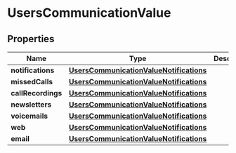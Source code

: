

# UsersCommunicationValue


## Properties

| Name | Type | Description | Notes |
|------------ | ------------- | ------------- | -------------|
|**notifications** | [**UsersCommunicationValueNotifications**](UsersCommunicationValueNotifications.md) |  |  [optional] |
|**missedCalls** | [**UsersCommunicationValueNotifications**](UsersCommunicationValueNotifications.md) |  |  [optional] |
|**callRecordings** | [**UsersCommunicationValueNotifications**](UsersCommunicationValueNotifications.md) |  |  [optional] |
|**newsletters** | [**UsersCommunicationValueNotifications**](UsersCommunicationValueNotifications.md) |  |  [optional] |
|**voicemails** | [**UsersCommunicationValueNotifications**](UsersCommunicationValueNotifications.md) |  |  [optional] |
|**web** | [**UsersCommunicationValueNotifications**](UsersCommunicationValueNotifications.md) |  |  [optional] |
|**email** | [**UsersCommunicationValueNotifications**](UsersCommunicationValueNotifications.md) |  |  [optional] |



